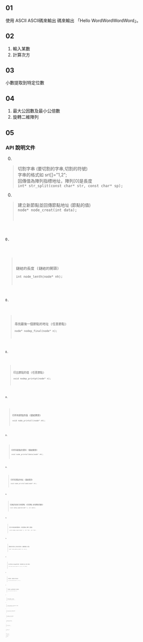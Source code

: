 ## 01
使用 ASCII ASCII碼來輸出 碼來輸出 「Hello WordWordWordWord」。

## 02
1. 輸入某數
2. 計算次方

## 03
小數提取到特定位數

## 04
1. 最大公因數及最小公倍數
2. 旋轉二維陣列

## 05
### API 說明文件

0. 
>切割字串 (要切割的字串,切割的符號)  
>字串的格式如 srt[]="1,2";  
>回傳值為陣列指標地址，陣列[0]是長度  
><code>int* str_split(const char* str, const char* sp);</code>  
  
0.  
>建立新節點並回傳節點地址 (節點的值)  
><code>node* node_creat(int data);  

0. 
>鏈結的長度 (鏈結的開頭)  
<code>int node_lenth(node* nh);  
  
0.  
>尋找最後一個節點的地址 (任意節點)  
<code>node* nodep_final(node* n);
  
0.  
>印出節點的值 (任意節點)  
<code>void nodep_printpt(node* n);
  
0.  
>印所有節點的值 (鏈結開頭)  
<code>void node_printall(node* nh);
  
0.  
>印所有節點的資料 (鏈結開頭)  
<code>void node_printalldata(node* nh);
  
0.  
>印所有節點的地址 (鏈結開頭)  
<code>void node_printalladd(node* nh);
  
0.  
>在鏈結的最後方新增節點 (任意節點,新增節點的數值)    
<code>void nodep_append(node* n, int data);
  
0.  
>批次在尾端新增節點 (任意節點,陣列,數量)  
<code>void nodep_input(node* n, int *ptr, int len);
  
0.  
>節點地址查找,支持反向查找 (鏈結開頭,位置)  
<code>node* node_address(node* nh, int p);
  
0.  
>插入節點,插入點會被往後推 (鏈結開頭,插入位置,數值)  
<code>void node_insert(node* nh, int p, int data);
  
0.  
>刪除節點 (鏈結開頭,刪除位置)  
<code>void node_delete(node* nh, int p);
  
0.  
>刪除鏈結,不會刪除鏈結開頭 (鏈結開頭)  
<code>void node_deleteall(node* nh);
  
0.  
>確認是否為開頭 (任意節點)  
<code>int nodep_checkhead(node* n);
  
0.  
>取出節點,回傳取出的地址,注意點沒有移除 (任意節點)  
<code>node* nodep_unlink(node* n1);
  
0.  
>插入節點,n2插到n1前面 (任意節點,任意節點)  
<code>void nodep_insert(node* n1, node* n2);
  
0.  
>n1鏈結尾端加入n2鏈結 (任意節點,節點開頭)  
<code>void nodep_link(node* n1, node* n2);
  
0.  
>查詢順序是否正確 (任意節點,任意節點)  
<code>int nodep_checkseq(node* n1, node* n2);
  
0.  
>節點交換 (任意節點,任意節點)  
<code>void nodep_change(node* n1, node* n2);
  
0.  
>尋找節點開頭的地址 (任意節點)  
<code>node* nodep_head(node* n);
  
0.  
>找鏈結資料 (鏈結開頭,資料位置)  
<code>int node_value(node* nh, int p);
  
0.  
>排序鏈結資料 (鏈結開頭,排序頭,排序尾)  
<code>void node_short(node* nh, int h, int f);
  
0.  
>排序鏈結全部資料 (鏈結開頭)  
<code>void node_short(node* nh);
  
0.  
>排序鏈結前幾筆資料 (鏈結開頭,排序位置)  
<code>void node_short(node* nh,int p);


## 06
創建陣列，利用指標控制，更改數值
